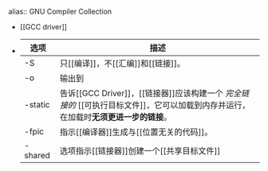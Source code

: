 alias:: GNU Compiler Collection

- [[GCC driver]]
- |选项|描述|
  |--|--|
  |-S|只[[编译]]，不[[汇编]]和[[链接]]。|
  |-o <file>|输出到 <file>|
  |-static|告诉[[GCC Driver]]，[[链接器]]应该构建一个 *完全链接的* [[可执行目标文件]]，它可以加载到内存并运行，在加载时**无须更进一步的链接**。|
  |-fpic |指示[[编译器]]生成与[[位置无关的代码]]。|
  |-shared|选项指示[[链接器]]创建一个[[共享目标文件]]|
